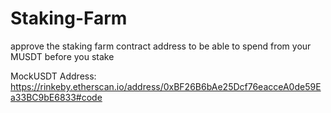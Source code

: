 # Staking-Farm
approve the staking farm contract address to be able to spend from your MUSDT before you stake

MockUSDT Address:
https://rinkeby.etherscan.io/address/0xBF26B6bAe25Dcf76eacceA0de59Ea33BC9bE6833#code

